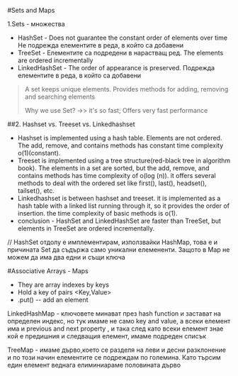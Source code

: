 #Sets and Maps

1.Sets - множества
* HashSet - Does not guarantee the constant order of elements over time
Не подрежда елементите в реда, в който са добавени
* TreeSet - Елементите са подредени в нарастващ ред. The elements are ordered incrementally
* LinkedHashSet - The order of appearance is preserved. Подрежда елементите в реда, в който са добавени

> A set keeps unique elements.
> Provides methods for adding, removing and searching elements
> 
> Why we use Set? ->> it's so fast; Offers very fast performance
> 
> 
##2. Hashset vs. Treeset vs. Linkedhashset
- Hashset is implemented using a hash table. Elements are not ordered. 
Тhe add, remove, and contains methods has constant time complexity o(1)(constant).
- Treeset is implemented using a tree structure(red-black tree in algorithm book).
The elements in a set are sorted, but the add, remove, and contains methods has
time complexity of o(log (n)). it offers several methods to deal with the ordered set like first(),
last(), headset(), tailset(), etc.
- Linkedhashset is between hashset and treeset. it is implemented as a hash table with a linked 
list running through it, so it provides the order of insertion. the time complexity of basic methods is o(1).
- conclusion - HashSet and LinkedHashSet are faster than TreeSet, but elements in TreeSet are ordered incrementally.

// HashSet отдолу е имплементирам, използвайки HashMap,
това е и причината Set да съдържа само уникални елемененти. Защото в Map не можем да има два едни и същи ключа

#Associative Arrays - Maps
* They are array indexes by keys
* Hold  a key of pairs <Key,Value>
* .put() -- add an element

LinkedHashMap - ключовете минават през hash function и застават на определен индекс,
но тук имаме не само key and value, a всеки елемент има и previous and next property , 
и така след като всеки елемент знае кой е предишния и следващия елемент, имаме подреден списък

TreeMap - имаме дърво,което се разделя на леви и десни разклонение 
и по този начин елементите се подреждам по големина. 
Като търсим един елемент веднага елиминиараме половината дърво